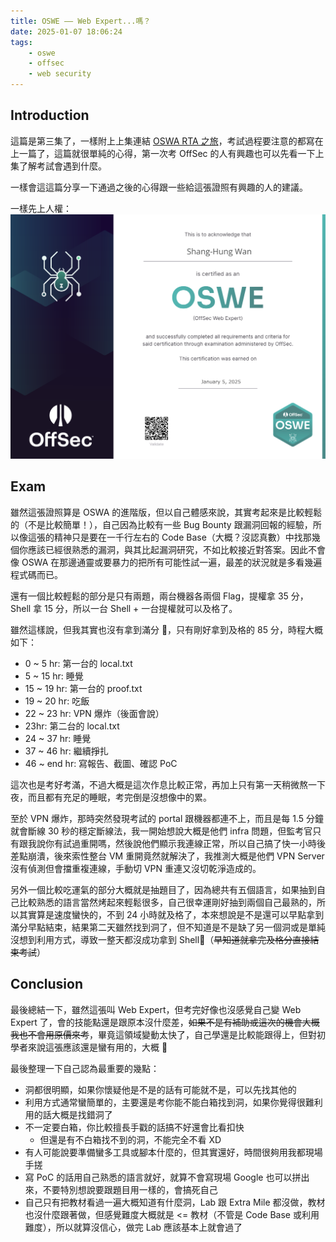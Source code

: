 ```yaml
---
title: OSWE —— Web Expert...嗎？
date: 2025-01-07 18:06:24
tags:
    - oswe
    - offsec
    - web security
---
```


## Introduction

這篇是第三集了，一樣附上上集連結 [OSWA RTA 之旅](/blog/2024/09/11/offsec-oswa-exam/)，考試過程要注意的都寫在上一篇了，這篇就很單純的心得，第一次考 OffSec 的人有興趣也可以先看一下上集了解考試會遇到什麼。

一樣會這這篇分享一下通過之後的心得跟一些給這張證照有興趣的人的建議。

<!-- more -->

一樣先上人權：
![oswe](./offsec-oswe-exam/oswe.png)

## Exam

雖然這張證照算是 OSWA 的進階版，但以自己體感來說，其實考起來是比較輕鬆的（不是比較簡單！），自己因為比較有一些 Bug Bounty 跟漏洞回報的經驗，所以像這張的精神只是要在一千行左右的 Code Base（大概？沒認真數）中找那幾個你應該已經很熟悉的漏洞，與其比起漏洞研究，不如比較接近對答案。因此不會像 OSWA 在那邊通靈或要暴力的把所有可能性試一遍，最差的狀況就是多看幾遍程式碼而已。

還有一個比較輕鬆的部分是只有兩題，兩台機器各兩個 Flag，提權拿 35 分，Shell 拿 15 分，所以一台 Shell + 一台提權就可以及格了。

雖然這樣說，但我其實也沒有拿到滿分 🫢，只有剛好拿到及格的 85 分，時程大概如下：

-   0 ~ 5 hr: 第一台的 local.txt
-   5 ~ 15 hr: 睡覺
-   15 ~ 19 hr: 第一台的 proof.txt
-   19 ~ 20 hr: 吃飯
-   22 ~ 23 hr: VPN 爆炸（後面會說）
-   23hr: 第二台的 local.txt
-   24 ~ 37 hr: 睡覺
-   37 ~ 46 hr: 繼續掙扎
-   46 ~ end hr: 寫報告、截圖、確認 PoC

這次也是考好考滿，不過大概是這次作息比較正常，再加上只有第一天稍微熬一下夜，而且都有充足的睡眠，考完倒是沒想像中的累。

至於 VPN 爆炸，那時突然發現考試的 portal 跟機器都連不上，而且是每 1.5 分鐘就會斷線 30 秒的穩定斷線法，我一開始想說大概是他們 infra 問題，但監考官只有跟我說你有試過重開嗎，然後說他們顯示我連線正常，所以自己搞了快一小時後差點崩潰，後來索性整台 VM 重開竟然就解決了，我推測大概是他們 VPN Server 沒有偵測但會擋重複連線，手動切 VPN 重連又沒切乾淨造成的。

另外一個比較吃運氣的部分大概就是抽題目了，因為總共有五個語言，如果抽到自己比較熟悉的語言當然烤起來輕鬆很多，自己很幸運剛好抽到兩個自己最熟的，所以其實算是速度蠻快的，不到 24 小時就及格了，本來想說是不是還可以早點拿到滿分早點結束，結果第二天雖然找到洞了，但不知道是不是缺了另一個洞或是單純沒想到利用方式，導致一整天都沒成功拿到 Shell🥲（~~早知道就拿完及格分直接結束考試~~）

## Conclusion

最後總結一下，雖然這張叫 Web Expert，但考完好像也沒感覺自己變 Web Expert 了，會的技能點還是跟原本沒什麼差，~~如果不是有補助或這次的機會大概我也不會用原價來考~~，畢竟這領域變動太快了，自己學還是比較能跟得上，但對初學者來說這張應該還是蠻有用的，大概 🤔

最後整理一下自己認為最重要的幾點：

-   洞都很明顯，如果你懷疑他是不是的話有可能就不是，可以先找其他的
-   利用方式通常蠻簡單的，主要還是考你能不能白箱找到洞，如果你覺得很難利用的話大概是找錯洞了
-   不一定要白箱，你比較擅長手戳的話搞不好還會比看扣快
    -   但還是有不白箱找不到的洞，不能完全不看 XD
-   有人可能說要準備蠻多工具或腳本什麼的，但其實還好，時間很夠用我都現場手搓
-   寫 PoC 的話用自己熟悉的語言就好，就算不會寫現場 Google 也可以拼出來，不要特別想說要跟題目用一樣的，會搞死自己
-   自己只有把教材看過一遍大概知道有什麼洞，Lab 跟 Extra Mile 都沒做，教材也沒什麼跟著做，但感覺難度大概就是 <= 教材（不管是 Code Base 或利用難度），所以就算沒信心，做完 Lab 應該基本上就會過了
